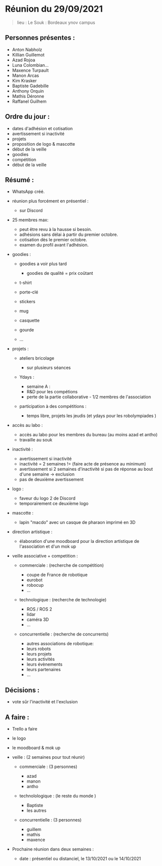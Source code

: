 # Réunion du 29/09/2021

> lieu : Le Souk : Bordeaux ynov campus


## Personnes présentes :

* Anton Nabholz
* Killian Guillemot
* Azad Rojoa
* Luna Colombian…
* Maxence Turpault
* Manon Arcas
* Kim Krasker
* Baptiste Gadebille
* Anthony Orquin
* Mathis Déronne
* Raffanel Guilhem

## Ordre du jour :
* dates d'adhésion et cotisation
* avertissement si inactivité
* projets
* proposition de logo & mascotte
* début de la veille
* goodies
* compétition
* début de la veille


## Résumé :

* WhatsApp créé.

* réunion plus forcément en présentiel :
    - sur Discord

* 25 membres max:
    - peut être revu à la hausse si besoin.
    - adhésions sans délai à partir du premier octobre.
    - cotisation dès le premier octobre.
    - examen du profil avant l'adhésion.

* goodies :
    - goodies a voir plus tard
        - goodies de qualité = prix coûtant
    
    - t-shirt
    - porte-clé
    - stickers
    - mug
    - casquette
    - gourde
    - ...

* projets :
    - ateliers bricolage
        - sur plusieurs séances

    - Ydays :
        - semaine A :
        - R&D pour les compétions
        - perte de la partie collaborative - 1/2 membres de l'association

    - participation à des compétitions :
        - temps libre, projets les jeudis (et ydays pour les robolympiades )


* accès au labo :
    - accès au labo pour les membres du bureau (au moins azad et antho)
    - travaille au souk

* inactivité :
    - avertissement si inactivité
    - inactivité = 2 semaines != (faire acte de présence au minimum)
    - avertissement si 2 semaines d'inactivité si pas de réponse au bout d'une semaine -> exclusion
    - pas de deuxième avertissement

* logo :
    - faveur du logo 2 de Discord
    - temporairement ce deuxième logo

* mascotte :
    - lapin "macdo" avec un casque de pharaon imprimé en 3D

* direction artistique :
    - élaboration d'une moodboard pour la direction artistique de l'association et d'un mok up


* veille associative + competition :
    - commerciale : (recherche de compétition)
        - coupe de France de robotique
        - eurobot
        - robocup
        - ...

    - technologique : (recherche de technologie)
        - ROS / ROS 2
        - lidar
        - caméra 3D
        - ...

    - concurrentielle : (recherche de concurrents)
        - autres associations de robotique:
        - leurs robots
        - leurs projets
        - leurs activités
        - leurs évènements
        - leurs partenaires
        - ...
        
## Décisions :
* vote sûr l'inactivité et l'exclusion

## A faire :
* Trello a faire
* le logo 
* le moodboard & mok up
* veille : (2 semaines pour tout réunir)
    - commerciale : (3 personnes)
        - azad
        - manon
        - antho

    - technolologique : (le reste du monde )
        - Baptiste
        - les autres

    - concurrentielle : (3 personnes)
        - guillem
        - mathis
        - maxence


* Prochaine réunion dans deux semaines :
    - date : présentiel ou distanciel, le 13/10/2021 ou le 14/10/2021